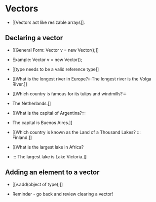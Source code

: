 # Vectors
- [[Vectors act like resizable arrays]].

## Declaring a vector
- [[General Form: Vector<type> v = new Vector();]]
- Example: Vector<Integer> v = new Vector();

- [[type needs to be a valid reference type]]
- [[What is the longest river in Europe?:::The longest river is the Volga River.]]
- [[Which country is famous for its tulips and windmills?:::
- The Netherlands.]]
- [[What is the capital of Argentina?:::
- The capital is Buenos Aires.]]
- [[Which country is known as the Land of a Thousand Lakes? ::: Finland.]]
- [[What is the largest lake in Africa?
- ::: The largest lake is Lake Victoria.]]

## Adding an element to a vector
- [[v.add(object of type);]]

- Reminder - go back and review clearing a vector!
